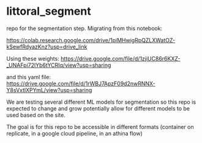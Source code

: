 # littoral_segment

repo for the segmentation step.  Migrating from this notebook:

https://colab.research.google.com/drive/1piMHwigRpQZLXWatOZ-kSewfRdyazKnz?usp=drive_link

Using these weights:
https://drive.google.com/file/d/1zjiUC86r6KXZ-_UNAFpi72lYb6tYCRIq/view?usp=sharing

and this yaml file:
https://drive.google.com/file/d/1rWBJ7ApzF09d2nwRNNX-Y8sVxtlXPYmL/view?usp=sharing


We are testing several different ML models for segmentation so this repo is expected to change and grow potentially allow for different models to be used based on the site.  

The goal is for this repo to be accessible in different formats (container on replicate, in a google cloud pipeline, in an athina flow)
